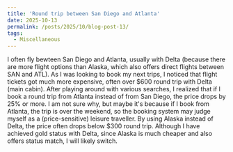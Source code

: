 ```yaml
---
title: 'Round trip between San Diego and Atlanta'
date: 2025-10-13
permalink: /posts/2025/10/blog-post-13/
tags:
  - Miscellaneous
---
```


I often fly bewteen San Diego and Atlanta, usually with Delta (because there are more flight options than Alaska, which also offers direct flights between SAN and ATL). As I was looking to book my next trips, I noticed that flight tickets got much more expensive, often over $600 round trip with Delta (main cabin). After playing around with various searches, I realized that if I book a round trip from Atlanta instead of from San Diego, the price drops by 25% or more. I am not sure why, but maybe it's because if I book from Atlanta, the trip is over the weekend, so the booking system may judge myself as a (price-sensitive) leisure traveller. By using Alaska instead of Delta, the price often drops below $300 round trip. Although I have achieved gold status with Delta, since Alaska is much cheaper and also offers status match, I will likely switch.